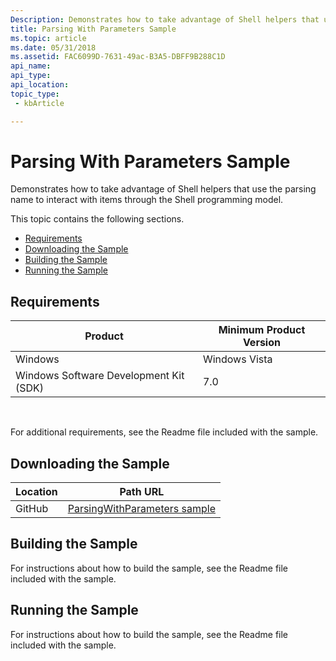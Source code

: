 ```yaml
---
Description: Demonstrates how to take advantage of Shell helpers that use the parsing name to interact with items through the Shell programming model.
title: Parsing With Parameters Sample
ms.topic: article
ms.date: 05/31/2018
ms.assetid: FAC6099D-7631-49ac-B3A5-DBFF9B288C1D
api_name: 
api_type: 
api_location: 
topic_type: 
 - kbArticle

---
```


# Parsing With Parameters Sample

Demonstrates how to take advantage of Shell helpers that use the parsing name to interact with items through the Shell programming model.

This topic contains the following sections.

-   [Requirements](#requirements)
-   [Downloading the Sample](#downloading-the-sample)
-   [Building the Sample](#building-the-sample)
-   [Running the Sample](#running-the-sample)

## Requirements



| Product                                | Minimum Product Version |
|----------------------------------------|-------------------------|
| Windows                                | Windows Vista           |
| Windows Software Development Kit (SDK) | 7.0                     |



 

For additional requirements, see the Readme file included with the sample.

## Downloading the Sample

| Location      | Path URL                                                                                             |
|---------------|------------------------------------------------------------------------------------------------------|
| GitHub  | [ParsingWithParameters sample](https://github.com/microsoft/Windows-classic-samples/tree/master/Samples/Win7Samples/winui/shell/appplatform/ParsingWithParameters) |

## Building the Sample

For instructions about how to build the sample, see the Readme file included with the sample.

## Running the Sample

For instructions about how to build the sample, see the Readme file included with the sample.

 

 



